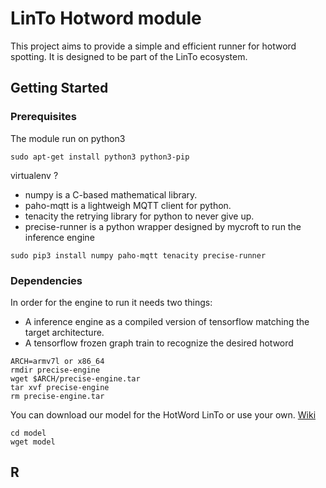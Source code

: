 # LinTo Hotword module
This project aims to provide a simple and efficient runner for hotword spotting.
It is designed to be part of the LinTo ecosystem.

## Getting Started
### Prerequisites
The module run on python3
```
sudo apt-get install python3 python3-pip
```

virtualenv ?

* numpy is a C-based mathematical library.
* paho-mqtt is a lightweigh MQTT client for python.
* tenacity the retrying library for python to never give up. 
* precise-runner is a python wrapper designed by mycroft to run the inference engine

```
sudo pip3 install numpy paho-mqtt tenacity precise-runner
```
### Dependencies
In order for the engine to run it needs two things:
- A inference engine as a compiled version of tensorflow matching the target architecture.
- A tensorflow frozen graph train to recognize the desired hotword

```
ARCH=armv7l or x86_64
rmdir precise-engine
wget $ARCH/precise-engine.tar
tar xvf precise-engine
rm precise-engine.tar
```

You can download our model for the HotWord LinTo or use your own. [Wiki](here)
```
cd model
wget model
```

## R
